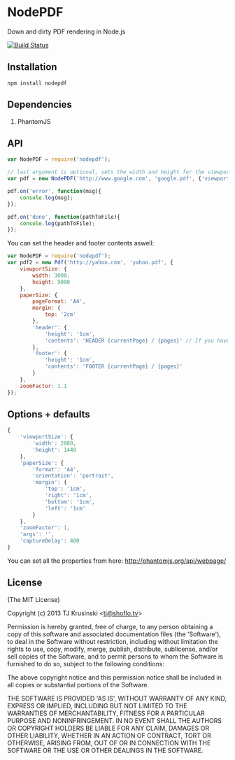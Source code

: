 # NodePDF

Down and dirty PDF rendering in Node.js

[![Build Status](https://travis-ci.org/TJkrusinski/NodePDF.png?branch=master)](https://travis-ci.org/TJkrusinski/NodePDF)

## Installation

````
npm install nodepdf
````

## Dependencies

1. PhantomJS

## API

```` javascript
var NodePDF = require('nodepdf');

// last argument is optional, sets the width and height for the viewport to render the pdf from. (see additional options)
var pdf = new NodePDF('http://www.google.com', 'google.pdf', {'viewportSize': {'width': 1440, 'height': 900}, args:'--debug=true'});

pdf.on('error', function(msg){
	console.log(msg);
});

pdf.on('done', function(pathToFile){
	console.log(pathToFile);
});

````

You can set the header and footer contents aswell:
```` javascript
var NodePDF = require('nodepdf');
var pdf2 = new Pdf('http://yahoo.com', 'yahoo.pdf', {
	viewportSize: {
		width: 3000,
		height: 9000
	},
	paperSize: {
		pageFormat: 'A4',
		margin: {
			top: '2cm'
		},
		'header': {
			'height': '1cm',
			'contents': 'HEADER {currentPage} / {pages}' // If you have 2 pages the result looks like this: HEADER 1 / 2
		},
		'footer': {
			'height': '1cm',
			'contents': 'FOOTER {currentPage} / {pages}'
		}
	},
	zoomFactor: 1.1
});
````

## Options + defaults
```` javascript
{
	'viewportSize': {
		'width': 2880,
		'height': 1440
	},
	'paperSize': {
		'format': 'A4',
		'orientation': 'portrait',
		'margin': {
			'top': '1cm',
			'right': '1cm',
			'bottom': '1cm',
			'left': '1cm'
		}
	},
	'zoomFactor': 1,
	'args': '',
	'captureDelay': 400
}
````

You can set all the properties from here: http://phantomjs.org/api/webpage/

## License

(The MIT License)

Copyright (c) 2013 TJ Krusinski &lt;tj@shoflo.tv&gt;

Permission is hereby granted, free of charge, to any person obtaining
a copy of this software and associated documentation files (the
'Software'), to deal in the Software without restriction, including
without limitation the rights to use, copy, modify, merge, publish,
distribute, sublicense, and/or sell copies of the Software, and to
permit persons to whom the Software is furnished to do so, subject to
the following conditions:

The above copyright notice and this permission notice shall be
included in all copies or substantial portions of the Software.

THE SOFTWARE IS PROVIDED 'AS IS', WITHOUT WARRANTY OF ANY KIND,
EXPRESS OR IMPLIED, INCLUDING BUT NOT LIMITED TO THE WARRANTIES OF
MERCHANTABILITY, FITNESS FOR A PARTICULAR PURPOSE AND NONINFRINGEMENT.
IN NO EVENT SHALL THE AUTHORS OR COPYRIGHT HOLDERS BE LIABLE FOR ANY
CLAIM, DAMAGES OR OTHER LIABILITY, WHETHER IN AN ACTION OF CONTRACT,
TORT OR OTHERWISE, ARISING FROM, OUT OF OR IN CONNECTION WITH THE
SOFTWARE OR THE USE OR OTHER DEALINGS IN THE SOFTWARE.
